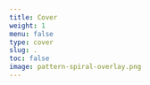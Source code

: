 ```yaml
---
title: Cover
weight: 1
menu: false
type: cover
slug: .
toc: false
image: pattern-spiral-overlay.png
---
```

